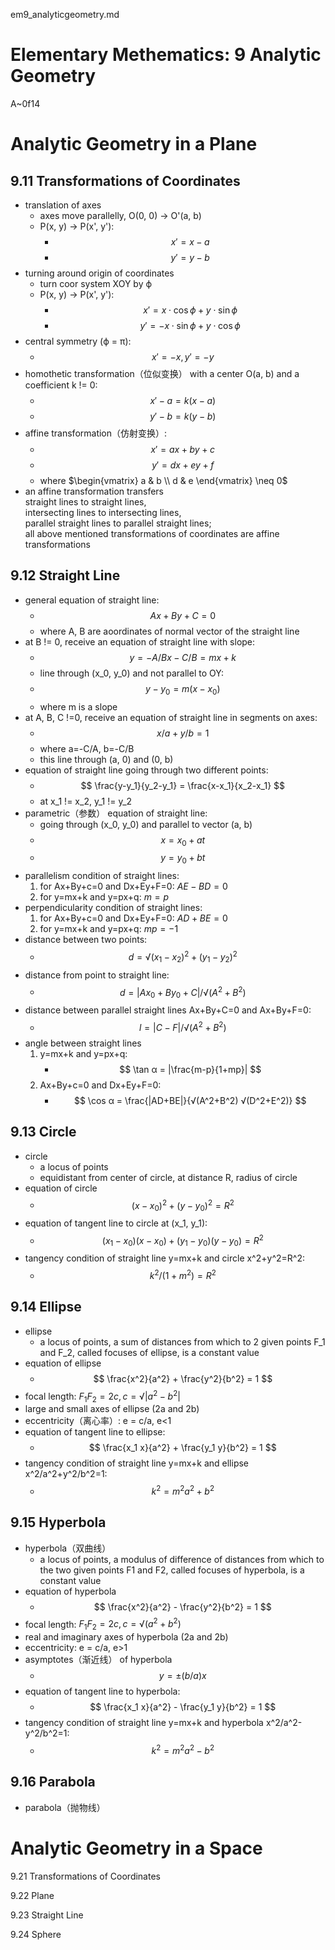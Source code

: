 em9_analyticgeometry.md

Elementary Methematics: 9 Analytic Geometry
================================================================================

A~0f14

Analytic Geometry in a Plane
================================================================================

9.11 Transformations of Coordinates
--------------------------------------------------------------------------------

- translation of axes
  - axes move parallelly, O(0, 0) -> O'(a, b)
  - P(x, y) -> P(x', y'):
    - $$ x' = x - a $$
    - $$ y' = y - b $$
- turning around origin of coordinates
  - turn coor system XOY by ϕ
  - P(x, y) -> P(x', y'):
    - $$ x' = x ⋅ \cos ϕ + y ⋅ \sin ϕ $$
    - $$ y' = -x ⋅ \sin ϕ + y ⋅ \cos ϕ $$
- central symmetry (ϕ = π):
    - $$ x' = -x, y' = -y $$
- homothetic transformation（位似变换） with a center O(a, b) and a coefficient k != 0:
  - $$ x' - a = k (x-a) $$
  - $$ y' - b = k (y-b) $$
- affine transformation（仿射变换）:
  - $$ x' = ax + by + c $$
  - $$ y' = dx + ey + f $$
  - where $\begin{vmatrix} a & b \\ d & e \end{vmatrix} \neq 0$
- an affine transformation transfers  
  straight lines to straight lines,  
  intersecting lines to intersecting lines,  
  parallel straight lines to parallel straight lines;  
  all above mentioned transformations of coordinates are affine transformations

9.12 Straight Line
--------------------------------------------------------------------------------

- general equation of straight line:
  - $$ Ax + By + C = 0 $$
  - where A, B are aoordinates of normal vector of the straight line
- at B != 0, receive an equation of straight line with slope:
  - $$ y = -A/B x - C/B = mx + k $$
  - line through (x_0, y_0) and not parallel to OY:
  - $$ y - y_0 = m(x - x_0) $$
  - where m is a slope
- at A, B, C !=0, receive an equation of straight line in segments on axes:
  - $$ x/a + y/b = 1 $$
  - where a=-C/A, b=-C/B
  - this line through (a, 0) and (0, b)
- equation of straight line going through two different points:
  - $$ \frac{y-y_1}{y_2-y_1} = \frac{x-x_1}{x_2-x_1} $$
  - at x_1 != x_2, y_1 != y_2
- parametric（参数） equation of straight line:
  - going through (x_0, y_0) and parallel to vector (a, b)
  - $$ x = x_0 + at $$
  - $$ y = y_0 + bt $$
- parallelism condition of straight lines:
  1. for Ax+By+c=0 and Dx+Ey+F=0: $AE-BD=0$
  2. for y=mx+k and y=px+q: $m=p$
- perpendicularity condition of straight lines:
  1. for Ax+By+c=0 and Dx+Ey+F=0: $AD+BE=0$
  2. for y=mx+k and y=px+q: $mp=-1$
- distance between two points:
  - $$ d = √(x_1 - x_2)^2 + (y_1 - y_2)^2 $$
- distance from point to straight line:
  - $$ d = |Ax_0 + By_0 + C| / √(A^2+B^2) $$
- distance between parallel straight lines Ax+By+C=0 and Ax+By+F=0:
  - $$ l = |C-F| / √(A^2+B^2) $$
- angle between straight lines
  1. y=mx+k and y=px+q:
     - $$ \tan α = |\frac{m-p}{1+mp}| $$
  1. Ax+By+c=0 and Dx+Ey+F=0:
     - $$ \cos α = \frac{|AD+BE|}{√(A^2+B^2) √(D^2+E^2)} $$

9.13 Circle
--------------------------------------------------------------------------------

- circle
  - a locus of points
  - equidistant from center of circle, at distance R, radius of circle
- equation of circle
  - $$ (x-x_0)^2 + (y-y_0)^2 = R^2 $$
- equation of tangent line to circle at (x_1, y_1):
  - $$ (x_1-x_0)(x-x_0)+(y_1-y_0)(y-y_0) = R^2 $$
- tangency condition of straight line y=mx+k and circle x^2+y^2=R^2:
  - $$ k^2 / (1+m^2) = R^2 $$

9.14 Ellipse
--------------------------------------------------------------------------------

- ellipse
  - a locus of points, a sum of distances from which to 2 given points F_1 and F_2, called focuses of ellipse, is a constant value
- equation of ellipse
  - $$ \frac{x^2}{a^2} + \frac{y^2}{b^2} = 1 $$
- focal length: $F_1 F_2 = 2c, c=√|a^2-b^2|$
- large and small axes of ellipse (2a and 2b)
- eccentricity（离心率）: e = c/a, e<1
- equation of tangent line to ellipse:
  - $$ \frac{x_1 x}{a^2} + \frac{y_1 y}{b^2} = 1 $$
- tangency condition of straight line y=mx+k and ellipse x^2/a^2+y^2/b^2=1:
  - $$ k^2 = m^2 a^2 + b^2 $$

9.15 Hyperbola
--------------------------------------------------------------------------------

- hyperbola（双曲线）
  - a locus of points, a modulus of difference of distances from which to the two given points F1 and F2, called focuses of hyperbola, is a constant value
- equation of hyperbola
  - $$ \frac{x^2}{a^2} - \frac{y^2}{b^2} = 1 $$
- focal length: $F_1 F_2 = 2c, c=√(a^2+b^2)$
- real and imaginary axes of hyperbola (2a and 2b)
- eccentricity: e = c/a, e>1
- asymptotes（渐近线） of hyperbola
  - $$ y = ± (b/a) x $$
- equation of tangent line to hyperbola:
  - $$ \frac{x_1 x}{a^2} - \frac{y_1 y}{b^2} = 1 $$
- tangency condition of straight line y=mx+k and hyperbola x^2/a^2-y^2/b^2=1:
  - $$ k^2 = m^2 a^2 - b^2 $$

9.16 Parabola
--------------------------------------------------------------------------------

- parabola（抛物线）

Analytic Geometry in a Space
================================================================================

9.21 Transformations of Coordinates

9.22 Plane

9.23 Straight Line

9.24 Sphere

